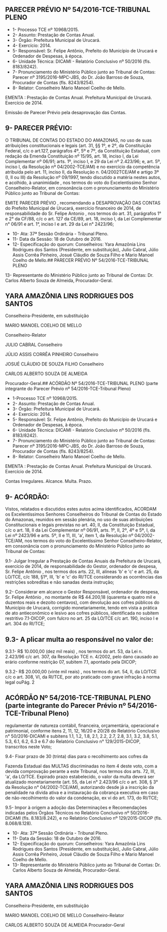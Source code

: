 
## PARECER PRÉVIO Nº 54/2016-TCE-TRIBUNAL PLENO

- 1- Processo TCE nº 10968/2015.
- 2- Assunto: Prestação de Contas Anual.
- 3- Órgão: Prefeitura Municipal de Urucará.
- 4- Exercício: 2014.
- 5- Responsável: Sr.  Felipe  Antônio, Prefeito  do  Município de Urucará e Ordenador de Despesas, à época.
- 6- Unidade Técnica: DICAMI - Relatório Conclusivo nº 50/2016 (fls. 8183/8242).
- 7-  Pronunciamento  do Ministério Público  junto  ao Tribunal  de Contas: Parecer  nº 3195/2016-MPC-JBS,  do  Dr.  João  Barroso  de  Souza,  Procurador  de  Contas  (fls. 8243/8254).
- 8- Relator: Conselheiro Mario Manoel Coelho de Mello.

EMENTA : Prestação de Contas Anual. Prefeitura Municipal de Urucará. Exercício de 2014.

Emissão  de  Parecer  Prévio  pela  desaprovação das Contas.

## 9- PARECER PRÉVIO:

O TRIBUNAL DE CONTAS DO ESTADO DO AMAZONAS, no uso de suas atribuições  constitucionais  e  legais  (art.  31,  §§  1º,  e  2º,  da  Constituição  Federal, c/c  o art.127,  parágrafos  4º,  5º  e  7º,  da  Constituição  Estadual,  com  redação  da  Emenda Constituição nº 15/95, art. 18, inciso I, da Lei Complementar nº 06/91; arts. 1º, inciso I, e 29  da  Lei  nº  2.423/96;  e,  art.  5º,  inciso  I,  da  Resolução  nº  04/2002-TCE/AM)  e  no exercício  da  competência  atribuída  pelo  art.  11,  inciso  II,  da  Resolução  n.  04/2002TCE/AM e artigo 3º (I, II ou III) da Resolução nº 09/1997, tendo discutido a matéria nestes autos,  e  acolhido, à  unanimidade , nos  termos  do  voto  do  Excelentíssimo  Senhor Conselheiro-Relator, em consonância com o pronunciamento do Ministério Público junto ao Tribunal de Contas:

EMITE PARECER  PRÉVIO , recomendando  a DESAPROVAÇÃO  DAS CONTAS do Prefeito Municipal de Urucará, exercício financeiro de 2014, de responsabilidade  do Sr.  Felipe  Antonio , nos  termos  do  art.  31,  parágrafos  1°  e  2°  da CF/88, c/c o art. 127 da CE/89, art. 18, inciso I, da Lei Complementar n° 06/91 e art. 1°, inciso I e art. 29 da Lei n° 2423/96;

- 10- Ata: 37ª Sessão Ordinária - Tribunal Pleno.
- 11- Data da Sessão: 18 de Outubro de 2016.
- 12- Especificação do quorum: Conselheiros: Yara Amazônia Lins Rodrigues dos Santos (Presidente, em substituição), Julio Cabral, Júlio Assis Corrêa Pinheiro, Josué Cláudio de Souza Filho e Mario Manoel Coelho de Mello.## PARECER PRÉVIO Nº 54/2016-TCE-TRIBUNAL PLENO

13-  Representante  do  Ministério  Público  junto  ao  Tribunal  de  Contas: Dr.  Carlos Alberto Souza de Almeida, Procurador-Geral.

## YARA AMAZÔNIA LINS RODRIGUES DOS SANTOS

Conselheira-Presidente, em substituição

MARIO MANOEL COELHO DE MELLO

Conselheiro-Relator

JULIO CABRAL Conselheiro

JÚLIO ASSIS CORRÊA PINHEIRO Conselheiro

JOSUÉ CLÁUDIO DE SOUZA FILHO Conselheiro

CARLOS ALBERTO SOUZA DE ALMEIDA

Procurador-Geral.## ACÓRDÃO Nº 54/2016-TCE-TRIBUNAL PLENO (parte integrante do Parecer Prévio nº 54/2016-TCE-Tribunal Pleno)

- 1-Processo TCE nº 10968/2015.
- 2- Assunto: Prestação de Contas Anual.
- 3- Órgão: Prefeitura Municipal de Urucará.
- 4- Exercício: 2014.
- 5-  Responsável: Sr.  Felipe  Antônio,  Prefeito  do  Município  de  Urucará  e  Ordenador  de Despesas, à época.
- 6- Unidade Técnica: DICAMI - Relatório Conclusivo nº 50/2016 (fls. 8183/8242).
- 7-  Pronunciamento  do  Ministério  Público  junto  ao  Tribunal  de  Contas: Parecer  nº 3195/2016-MPC-JBS,  do  Dr. João  Barroso  de  Souza,  Procurador  de  Contas  (fls. 8243/8254).
- 8- Relator: Conselheiro Mario Manoel Coelho de Mello.

EMENTA :  Prestação de Contas Anual. Prefeitura Municipal de Urucará. Exercício de 2014.

Contas Irregulares. Alcance. Multa. Prazo.

## 9- ACÓRDÃO:

Vistos, relatados e discutidos estes autos acima identificados, ACORDAM os Excelentíssimos Senhores Conselheiros do Tribunal de Contas do Estado do Amazonas, reunidos em sessão plenária, no uso de suas atribuições Constitucionais e legais previstas no art. 40, II, da Constituição Estadual, c/c o art. 18, II da Lei Complementar nº 06/91, arts. 1º,  II,  2º,  4º  e  5º,  I,  da  Lei  nº  2423/96  e  arts.  5º,  II  e  11,  III,  'a',  item  1,  da  Resolução  nº 04/2002-TCE/AM, nos termos do voto do Excelentíssimo Senhor Conselheiro-Relator, em consonância com o pronunciamento do Ministério Público junto ao Tribunal de Contas:

9.1- Julgar Irregular a Prestação de Contas Anuais da Prefeitura de Urucará, exercício de 2014, de responsabilidade do Gestor, ordenador de despesa, Sr. Felipe Antônio , nos termos dos arts. 22, III, alíneas 'b' e 'c' e art. 25, da LO/TCE, c/c 188, §1º, III, 'b' e 'c' do RI/TCE considerando as ocorrências das restrições sobreditas e não sanadas desta instrução;

9.2- Considerar em alcance o Gestor Responsável, ordenador de despesa, Sr. Felipe Antônio , no montante de R$ 44.200,18 (quarenta e quatro mil e duzentos reais e dezoito centavos), com devolução aos cofres públicos do Município de Urucará, corrigido monetariamente, tendo em vista a prática de ato antieconômico e lesivo aos cofres públicos, identificada no subitem restritivo 7.1-DICOP, com fulcro no art. 25 da LO/TCE c/c art. 190, inciso I e art. 304 do RI/TCE;

## 9.3- A plicar multa ao responsável no valor de:

9.3.1- R$ 10.000,00 (dez mil reais) , nos termos do art. 53, da Lei n. 2.423/96 c/c art. 307, da Resolução TCE n. 4/2002, pelo dano causado ao erário conforme restrição 07, subitem 7.1, apontado pela DICOP;

9.3.2- R$ 20.000,00 (vinte mil reais) , nos termos do art. 54, II, da LO/TCE c/c o art. 308, VI, da RI/TCE, por ato praticado com grave infração à norma legal ouPág. 2

## ACÓRDÃO Nº 54/2016-TCE-TRIBUNAL PLENO (parte integrante do Parecer Prévio nº 54/2016-TCE-Tribunal Pleno)

regulamentar de natureza contábil, financeira, orçamentária, operacional e patrimonial, conforme itens 2, 11, 12, 16/20 e 20/28 do Relatório Conclusivo n° 50/2016-DICAMI e subitens 1.1, 1.2, 1.8, 2.1, 2.2, 2.7, 2.8, 3.1, 3.2, 3.8, 5.1, 5.3, 6.1, 6.2, 6.3 e 6.7 do Relatório Conclusivo n° 129/2015-DICOP, transcritos neste Voto;

9.4- Fixar prazo de 30 (trinta) dias para o recolhimento aos cofres da

Fazenda Estadual das MULTAS discriminadas no item 4 deste voto, com a devida comprovação perante a este Tribunal, nos termos dos arts. 72, III, 'a', da LO/TCE. Expirado prazo estabelecido, o valor da multa deverá ser atualizado monetariamente (art. 55, da Lei n° 2.423/96 c/c o art. 308, § 3° da Resolução n° 04/2002-TCE/AM), autorizando desde já a inscrição da penalidade na dívida ativa e a instauração da cobrança executiva em caso de não-recolhimento do valor da condenação, ex vi do art. 173, do RI/TCE;

9.5- Impor à origem a adoção das Determinações e Recomendações indicadas pelos Órgãos Técnicos no Relatório Conclusivo nº 50/2016- DICAMI (fls. 8.183/8.242), e no Relatório Conclusivo nº 129/2015-DICOP (fls. 8.068/8.128).

- 10- Ata: 37ª Sessão Ordinária - Tribunal Pleno.
- 11- Data da Sessão: 18 de Outubro de 2016.
- 12- Especificação do quorum: Conselheiros: Yara Amazônia Lins Rodrigues dos Santos (Presidente, em substituição), Julio Cabral, Júlio Assis Corrêa Pinheiro, Josué Cláudio de Souza Filho e Mario Manoel Coelho de Mello.
- 13-  Representante  do  Ministério  Público  junto  ao  Tribunal  de  Contas: Dr.  Carlos Alberto Souza de Almeida, Procurador-Geral.

## YARA AMAZÔNIA LINS RODRIGUES DOS SANTOS

Conselheira-Presidente, em substituição

MARIO MANOEL COELHO DE MELLO Conselheiro-Relator

CARLOS ALBERTO SOUZA DE ALMEIDA Procurador-Geral
